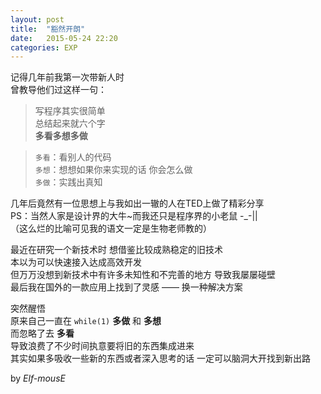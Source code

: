 ```yaml
---
layout: post
title:  "豁然开朗"
date:   2015-05-24 22:20
categories: EXP
---
```


记得几年前我第一次带新人时  
曾教导他们过这样一句：  

> 写程序其实很简单  
> 总结起来就六个字  
> __多看多想多做__  

> `多看`：看别人的代码  
> `多想`：想想如果你来实现的话 你会怎么做  
> `多做`：实践出真知  

几年后竟然有一位思想上与我如出一辙的人在TED上做了精彩分享  
PS：当然人家是设计界的大牛~而我还只是程序界的小老鼠 -_-||  
（这么烂的比喻可见我的语文一定是生物老师教的）  

最近在研究一个新技术时 想借鉴比较成熟稳定的旧技术  
本以为可以快速接入达成高效开发  
但万万没想到新技术中有许多未知性和不完善的地方 导致我屡屡碰壁  
最后我在国外的一款应用上找到了灵感 —— 换一种解决方案  

突然醒悟  
原来自己一直在 `while(1)` __多做__ 和 __多想__  
而忽略了去 __多看__  
导致浪费了不少时间执意要将旧的东西集成进来  
其实如果多吸收一些新的东西或者深入思考的话 一定可以脑洞大开找到新出路  

by *Elf-mousE*
